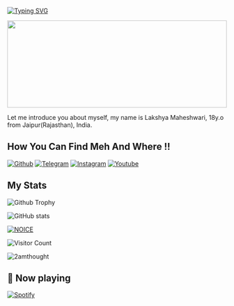 [![Typing SVG](https://readme-typing-svg.herokuapp.com/?lines=Welcome+TO+Lakshya's+Github+Profile)](https://github.com/2amthought)

<div align="center">
<img src="https://rishavanand.github.io/static/images/greetings.gif" align="center" style="width: 100%; height:200px" />
</div>  

Let me introduce you about myself, my name is Lakshya Maheshwari, 18y.o from Jaipur(Rajasthan), India.

## How You Can Find Meh And Where !!

[![Github](https://img.shields.io/badge/-Github-000000?style=for-the-badge&logo=Github&logoColor=white)](https://github.com/2amthought)
[![Telegram](https://img.shields.io/badge/Telegram-2CA5E0?style=for-the-badge&logo=telegram&logoColor=white)](https://telegram.me/ll_Lakshya_ll)
[![Instagram](https://img.shields.io/badge/Instagram-FF1493?style=for-the-badge&logo=instagram&logoColor=white)](https://instagram.com/really._.insane)
[![Youtube](https://img.shields.io/badge/Youtube-FF0000?style=for-the-badge&logo=youtube&logoColor=white)](https://youtube.com/@LakshyaisLive)


## My Stats
![Github Trophy](https://github-profile-trophy.vercel.app/?username=2amthought)

![ GitHub stats](https://github-readme-stats.vercel.app/api?username=2amthought&show_icons=true&theme=tokyonight)

[![NOICE](https://github-readme-stats.vercel.app/api/top-langs/?username=2amthought&layout=compact&theme=midnight-purple&hide=Css)](https://github.com/2amthought)

![Visitor Count](https://profile-counter.glitch.me/2amthought/count.svg)


<p><img align="center" src="https://github-readme-streak-stats.herokuapp.com/?user=2amthought&" alt="2amthought" /></p>

## 🎵 Now playing

[![Spotify](https://spotify-readme-3s61yj059-xditya.vercel.app/api/spotify)](https://open.spotify.com/user/on84l0syf9y9m2m84unz4h8uq)
